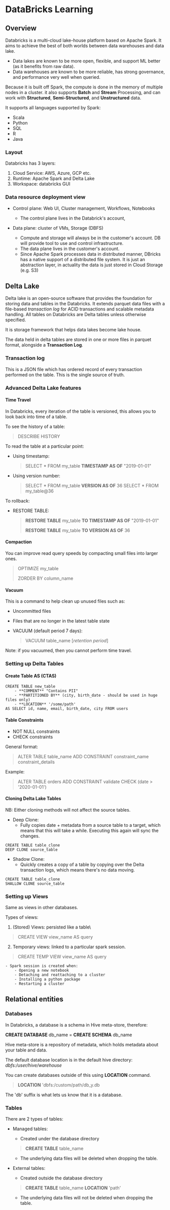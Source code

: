 # DataBricks Learning

## Overview

Databricks is a multi-cloud lake-house platform based on Apache Spark. It aims to achieve the best of both worlds between data warehouses and data lake.
- Data lakes are known to be more open, flexible, and support ML better (as it benefits from raw data).
- Data warehouses are known to be more reliable, has strong governance, and performance very well when queried.

Because it is built off Spark, the compute is done in the memory of multiple nodes in a cluster. it also supports **Batch** and **Stream** Processing, and can work with **Structured**, **Semi-Structured**, and **Unstructured** data.

It supports all languages supported by Spark:
- Scala
- Python
- SQL
- R
- Java

### Layout

Databricks has 3 layers: 

1. Cloud Service: AWS, Azure, GCP etc.
2. Runtime: Apache Spark and Delta Lake
3. Workspace: databricks GUI

### Data resource deployment view

- Control plane: Web UI, Cluster management, Workflows, Notebooks
    - The control plane lives in the Databrick's account,  

- Data plane: cluster of VMs, Storage (DBFS)
    - Compute and storage will always be in the customer's account. DB will provide tool to use and control infrastructure.
    - The data plane lives in the customer's account.
    - Since Apache Spark processes data in distributed manner, DBricks has a native support of a distributed file system. It is just an abstraction layer, in actuality the data is just stored in Cloud Storage (e.g. S3)

## Delta Lake

Delta lake is an open-source software that provides the foundation for storing data and tables in the Databricks. It extends parquet data files with a file-based *transaction log* for ACID transactions and scalable metadata handling. All tables on Databricks are Delta tables unless otherwise specified. 

It is storage framework that helps data lakes become lake house.

The data held in delta tables are stored in one or more files in parquet format, alongside a **Transaction Log**.

### Transaction log

This is a JSON file which has ordered record of every transaction performed on the table. This is the single source of truth. 

### Advanced Delta Lake features

#### Time Travel

In Databricks, every iteration of the table is versioned, this allows you to look back into time of a table.

To see the history of a table:
> DESCRIBE HISTORY

To read the table at a particular point:

- Using timestamp:
    > SELECT * FROM my_table **TIMESTAMP AS OF** "2019-01-01"

- Using version number:
    > SELECT * FROM my_table **VERSION AS OF** 36
    > SELECT * FROM my_table@36


To rollback:

- RESTORE TABLE:
    >**RESTORE TABLE** my_table **TO TIMESTAMP AS OF** "2019-01-01"
    >
    >**RESTORE TABLE** my_table **TO VERSION AS OF** 36

#### Compaction

You can improve read query speeds by compacting small files into larger ones. 


> OPTIMIZE my_table
>
> ZORDER BY column_name


#### Vacuum

This is a command to help clean up unused files such as:
- Uncommitted files
- Files that are no longer in the latest table state

- VACUUM (default period 7 days):
    > VACUUM table_name [*retention period*]

Note: if you vacuumed, then you cannot perform time travel. 

### Setting up Delta Tables

#### Create Table AS (CTAS)

```
CREATE TABLE new_table
    - **COMMENT** "Contains PII"
    - **PARTITIONED BY** (city, birth_date - should be used in huge files only)
    - **LOCATION** '/some/path'
AS SELECT id, name, email, birth_date, city FROM users
```

#### Table Constraints

- NOT NULL constraints
- CHECK constraints

General format:
> ALTER TABLE table_name ADD CONSTRAINT constraint_name constraint_details

Example:
> ALTER TABLE orders ADD CONSTRAINT validate CHECK (date > '2020-01-01')


#### Cloning Delta Lake Tables

NB: Either cloning methods will not affect the source tables.

- Deep Clone:
    - Fully copies date + metadata from a source table to a target, which means that this will take a while. Executing this again will sync the changes.
```
CREATE TABLE table_clone
DEEP CLONE source_table
 ```

- Shadow Clone:
    - Quickly creates a copy of a table by copying over the Delta transaction logs, which means there's no data moving.
```
CREATE TABLE table_clone
SHALLOW CLONE source_table
```

### Setting up Views

Same as views in other databases. 

Types of views: 
1. (Stored) Views: persisted like a table\ 
> CREATE VIEW view_name AS query

2. Temporary views: linked to a particular spark session.
> CREATE TEMP VIEW view_name AS query

    - Spark session is created when:
        - Opening a new notebook
        - Detaching and reattaching to a cluster
        - Installing a python package
        - Restarting a cluster

## Relational entities

### Databases

In Databricks, a database is a schema in Hive meta-store, therefore:

**CREATE DATABASE** db_name = **CREATE SCHEMA** db_name

Hive meta-store is a repository of metadata, which holds metadata about your table and data. 

The default database location is in the default hive directory: *dbfs:/user/hive/warehouse* 

You can create databases outside of this using **LOCATION** command.

> **LOCATION** 'dbfs:/custom/path/db_y.db

The 'db' suffix is what lets us know that it is a database.

### Tables

There are 2 types of tables:

- Managed tables:
    - Created under the database directory
    > **CREATE TABLE** table_name
    - The underlying data files will be deleted when dropping the table.

- External tables:
    - Created outside the database directory
    > **CREATE TABLE** table_name **LOCATION** 'path'
    - The underlying data files will not be deleted when dropping the table.

